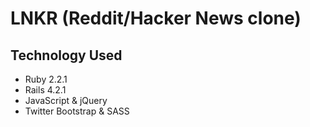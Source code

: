 # LNKR (Reddit/Hacker News clone)

Technology Used
---
- Ruby 2.2.1
- Rails 4.2.1
- JavaScript & jQuery
- Twitter Bootstrap & SASS
